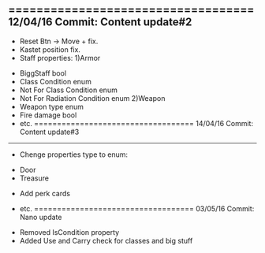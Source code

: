 ﻿===================================
12/04/16 Commit: Content update#2
-----------------------------------
- Reset Btn -> Move + fix.
- Kastet position fix.
- Staff properties:
	1)Armor
* BiggStaff bool
* Class Condition enum
* Not For Class Condition enum
* Not For Radiation Condition enum
	2)Weapon
* Weapon type enum
* Fire damage bool
* etc.
===================================
14/04/16 Commit: Content update#3
-----------------------------------
- Chenge properties type to enum:
* Door
* Treasure
- Add perk cards
* etc.
===================================
03/05/16 Commit: Nano update
- Removed IsCondition property
- Added Use and Carry check for classes and big stuff